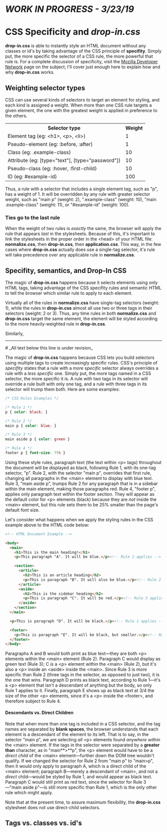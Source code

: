 # _WORK IN PROGRESS - 3/23/19_

# CSS Specificity and _drop-in.css_

**drop-in.css** is able to instantly style an HTML document without any classes or id's by taking advantage of the CSS principle of **specifity**. Simply put, the more specific the selector of a CSS rule, the more powerful that rule is. For a complete discussion of specificity, visit the [Mozilla Developer Network](https://developer.mozilla.org/en-US/docs/Web/CSS/Specificity) page on the subject; I'll cover just enough here to explain how and why **drop-in.css** works.

## Weighting selector types
CSS can use several kinds of selectors to target an element for styling, and each kind is assigned a weight. When more than one CSS rule targets a given element, the one with the greatest weight is applied in preference to the others.

<table>
  <tr>
    <th>Selector type</th>
    <th>Weight</th>
  </tr>
  <tr>
    <td>Element tag (eg: &lt;h1&gt;, &lt;p&gt;, &lt;li&gt;)</td>
    <td>1</td>
  </tr>
  <tr>
    <td>Pseudo-element (eg: :before, :after)</td>
    <td>1</td>
  </tr>
  <tr>
    <td>Class (eg: .example-class)</td>
    <td>10</td>
  </tr>
  <tr>
    <td>Attribute (eg: [type="text"], [type="password"])</td>
    <td>10</td>
  </tr>
  <tr>
    <td>Pseudo-class (eg: :hover, :first-child)</td>
    <td>10</td>
  </tr>
  <tr>
    <td>ID (eg: #example-id)</td>
    <td>100</td>
  </tr>
</table>

Thus, a rule with a selector that includes a single element tag, such as "p", has a weight of 1. It will be overridden by any rule with greater selector weight, such as "main p" (weight: 2), ".example-class" (weight: 10), "main .example-class" (weight: 11), or "#example-id" (weight: 100).

### Ties go to the last rule
When the weight of two rules is _exactly_ the same, the browser will apply the rule that appears _last_ in the stylesheets. Because of this, it's important to link the stylesheets in the proper order in the \<head> of your HTML file: **normalize.css**, then **drop-in.css**, then **application.css**. This way, in the few cases where **drop-in.css** actually does use a single-tag selector, it's rule will take precedence over any applicable rule in **normalize.css**.

## Specifity, semantics, and Drop-In CSS
The magic of **drop-in.css** happens because it selects elements using only HTML tags, taking advantage of the CSS specifity rules and semantic HTML to tell the browser which similar rule to apply to each element.

Virtually all of the rules in **normalize.css** have single-tag selectors (weight: 1), while the rules in **drop-in.css** almost all use two or three tags in their selectors (weight: 2 or 3). Thus, any time rules in both **normalize.css** and **drop-in.css** target the same element, the element will be styled according to the more heavily-weighted rule in **drop-in.css**.

Similarly,

<hr>
# _All text below this line is under revision_

The magic of **drop-in.css** happens because CSS lets you build selectors using multiple tags to create increasingly specific rules. CSS's principle of _specifity_ states that a rule with a _more specific_ selector always overrides a rule with a _less specific_ one. Simply put, the more tags named in a CSS selector, the more specific it is. A rule with two tags in its selector will override a rule built with only one tag, and a rule with three tags in its selector will trump them both. Here are some examples:

```css
/* CSS Rules Examples */

/* Rule 1 */
p { color: black; }

/* Rule 2 */
main p { color: blue; }

/* Rule 3 */
main aside p { color: green }

/* Rule 4 */
footer p { font-size: 75% }
```

Using these style rules, paragraph text (the text within \<p> tags) throughout the document will be displayed as black, following Rule 1, with its one-tag selector, "p". Rule 2, with the selector "main p", overrides that first rule, changing all paragraphs in the \<main> element to display with blue text. Rule 3, "main aside p", trumps Rule 2 for any paragraph that is in a sidebar within the main element, making those paragraphs red. Rule 4, "footer p", applies only paragraph text within the footer section. They will appear as the default color for \<p> elements (black) because they are _not_ inside the \<main> element, but this rule sets them to be 25% smaller than the page's default font size.

Let's consider what happens when we apply the styling rules in the CSS example above to the HTML code below:

```html
<!-- HTML Document Example -->

<body>
  <main>
    <h1>This is the main heading!</h1>
    <p>This paragraph "A". It will be blue.</p><!-- Rule 2 applies -->

    <section>
      <article>
        <h2>This is an article heading</h2>
        <p>This is paragraph "B". It will also be blue.</p><!-- Rule 2 applies -->
      </article>
      <aside>
        <h2>This is the sidebar heading</h2>
        <p>This is paragraph "C". It will be red.</p><!-- Rule 3 applies -->
      </aside>
    </section>
  </main>

  <p>This is paragraph "D". It will be black.</p><!-- Rule 1 applies -->

  <footer>
    <p>This is paragraph "E". It will be black, but smaller.</p><!-- Rule 4 applies -->
  </footer>
</body>
```

Paragraphs A and B would both print as blue text&mdash;they are both \<p> elements within the \<main> element (Rule 2). Paragraph C would display as green text (Rule 3); C _is_ a \<p> element within the \<main> (Rule 2), but it's also a \<p> inside an \<aside> inside the \<main>. Since Rule 3 is more specific than Rule 2 (three tags in the selector, as opposed to just two), it is the one that wins. Paragraph D prints as black text, according to Rule 1&mdash;it's a \<p> element that isn't a descendant of anything but the body, so only Rule 1 applies to it. Finally, paragraph E shows up as black text at 3/4 the size of the other \<p> elements, since it's a \<p> inside the \<footer>, and therefore subject to Rule 4.

#### Descendants vs. Direct Children
Note that when more than one tag is included in a CSS selector, and the tag names are separated by **blank spaces**, the browser understands that each element is a descendant of the element to its left. That is to say, in the selector "main p", we are selecting _all_ \<p> elements found _anywhere within_ the \<main> element. If the tags in the selector were separated by a **greater than** character, as in "main**&gt;**p", the \<p> element would have to be a _direct child_ of the \<main> element&mdash;further down the DOM tree wouldn't qualify. If we changed the selector for Rule 2 from "main p" to "main&gt;p", then it would only apply to paragraph A, which is a direct child of the \<main> element; paragraph B&mdash;merely a descendant of \<main>, and not a _direct_ child&mdash;would be styled by Rule 1, and would appear as black text. Paragraph C would still print as red text, since the selector for Rule 3&mdash;"main aside p"&mdash;is still more specific than Rule 1, which is the only other rule which might apply.

Note that at the present time, to assure maximum flexibility, the **drop-in.css** stylesheet does not use direct-child selectors.

## Tags vs. classes vs. id's
